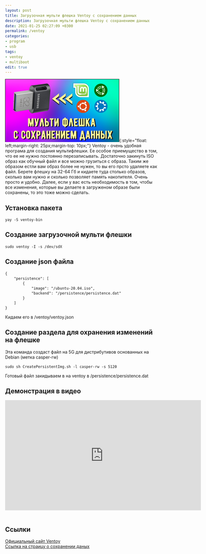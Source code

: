 ```yaml
---
layout: post
title: Загрузочная мульти флешка Ventoy c сохранением данных
description: Загрузочная мульти флешка Ventoy c сохранением данных
date: 2021-01-25 02:27:09 +0300
permalink: /ventoy
categories: 
- program
- usb
tags:
- ventoy
- multiboot
edit: true
---
```

![Загрузочная мульти флешка Ventoy c сохранением данных](../img/ventoy.png){:style="float: left;margin-right: 25px;margin-top: 10px;"} Ventoy - очень удобная програма для создания мультифлешки. Ее особое приемущество в том, что ее не нужно постоянно перезаписывать. Достаточно закинуть ISO образ как обучный файл и все можно грузиться с образа. Таким же образом естли вам образ более не нужен, то вы его прсто удаляете как файл.
Берете флешку на 32-64 Гб и кидаете туда столько образов, сколько вам нужно и сколько позволяет память накопителя. Очень просто и удобно.
Далее, если у вас есть необходимость в том, чтобы все изменения, которые вы делаете в загруженом образе были сохранены, то это тоже можно сделать.

## Установка пакета  

```
yay -S ventoy-bin
```

## Создание загрузочной мульти флешки  

```
sudo ventoy -I -s /dev/sdX
```

## Создание json файла

```
{
    "persistence": [
        {
            "image": "/ubuntu-20.04.iso",
            "backend": "/persistence/persistence.dat"
        }
    ]
}
```
Кидаем его в /ventoy/ventoy.json

## Создание раздела для охранения изменений на флешке
Эта команда создаст файл на 5G для дистрибутивов основанных на Debian (метка casper-rw)

```
sudo sh CreatePersistentImg.sh -l casper-rw -s 5120
```
Готовый файл закидываем в на ventoy в /persistence/persistence.dat

## Демонстрация в видео
<div class="embed-responsive embed-responsive-16by9">
    <iframe frameborder="0" height="360" width="640" src="https://www.youtube.com/embed/ZNL9pK8wVmw?rel=0" ></iframe>
</div><br>

## Ссылки
[Официальный сайт Ventoy](https://ventoy.net)<br>
[Ссылка на страицу о сохранении даных](https://ventoy.net/en/plugin_persistence.html)<br>
